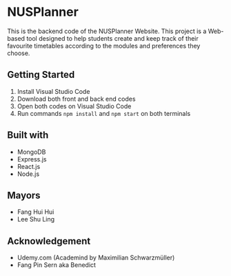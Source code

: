 # NUSPlanner
This is the backend code of the NUSPlanner Website.
This project is a Web-based tool designed to help students create and keep track of their favourite timetables according to the modules and preferences they choose.

## Getting Started
1. Install Visual Studio Code
2. Download both front and back end codes
3. Open both codes on Visual Studio Code
4. Run commands 
   ```npm install```
   and 
   ```npm start```
   on both terminals

## Built with
* MongoDB
* Express.js
* React.js
* Node.js

## Mayors
* Fang Hui Hui  
* Lee Shu Ling

## Acknowledgement
* Udemy.com (Academind by Maximilian Schwarzmüller)
* Fang Pin Sern aka Benedict
